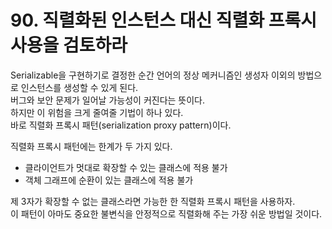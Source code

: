 # 90. 직렬화된 인스턴스 대신 직렬화 프록시 사용을 검토하라

Serializable을 구현하기로 결정한 순간 언어의 정상 메커니즘인 생성자 이외의 방법으로 인스턴스를 생성할 수 있게 된다.  
버그와 보안 문제가 일어날 가능성이 커진다는 뜻이다.  
하지만 이 위험을 크게 줄여줄 기법이 하나 있다.  
바로 직렬화 프록시 패턴(serialization proxy pattern)이다.

직렬화 프록시 패턴에는 한계가 두 가지 있다.

- 클라이언트가 멋대로 확장할 수 있는 클래스에 적용 불가
- 객체 그래프에 순환이 있는 클래스에 적용 불가

제 3자가 확장할 수 없는 클래스라면 가능한 한 직렬화 프록시 패턴을 사용하자.  
이 패턴이 아마도 중요한 불변식을 안정적으로 직렬화해 주는 가장 쉬운 방법일 것이다.

